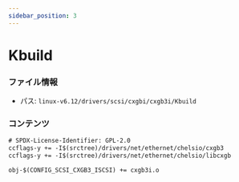 ```yaml
---
sidebar_position: 3
---
```

# Kbuild

### ファイル情報

- パス: `linux-v6.12/drivers/scsi/cxgbi/cxgb3i/Kbuild`

### コンテンツ

```txt
# SPDX-License-Identifier: GPL-2.0
ccflags-y += -I$(srctree)/drivers/net/ethernet/chelsio/cxgb3
ccflags-y += -I$(srctree)/drivers/net/ethernet/chelsio/libcxgb

obj-$(CONFIG_SCSI_CXGB3_ISCSI) += cxgb3i.o

```
